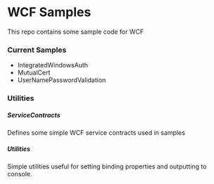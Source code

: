 # WCF Samples
This repo contains some sample code for WCF

### Current Samples
  - IntegratedWindowsAuth
  - MutualCert
  - UserNamePasswordValidation

### Utilities
##### ServiceContracts
Defines some simple WCF service contracts used in samples

##### Utilities
Simple utilities useful for setting binding properties and outputting to console.
